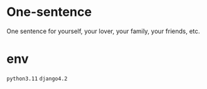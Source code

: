 # One-sentence
One sentence for yourself, your lover, your family, your friends, etc.


# env
```python3.11```
```django4.2```
